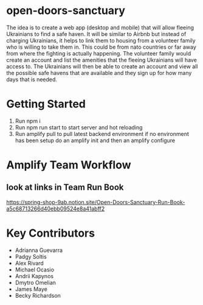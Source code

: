 # open-doors-sanctuary
The idea is to create a web app (desktop and mobile) that will allow fleeing Ukrainians to find a safe haven. It will be similar to Airbnb but instead of charging Ukrainians, it helps to link them to housing from a volunteer family who is willing to take them in. This could be from nato countries or far away from where the fighting is actually happening. The volunteer family would create an account and list the amenities that the fleeing Ukrainians will have access to. The Ukrainians will then be able to create an account and view all the possible safe havens that are available and they sign up for how many days that is needed.

# Getting Started
1) Run npm i
2) Run npm run start to start server and hot reloading
3) Run amplify pull to pull latest backend environment if no environment has been setup do an amplify init and then an amplify configure

# Amplify Team Workflow

## look at links in Team Run Book 
https://spring-shop-9ab.notion.site/Open-Doors-Sanctuary-Run-Book-a5c68713266d40ebb09524e8a41abff2

# Key Contributors

- Adrianna Guevarra
- Padgy Soltis
- Alex Rivard
- Michael Ocasio
- Andrii Kapynos
- Dmytro Omelian
- James Maye
- Becky Richardson
